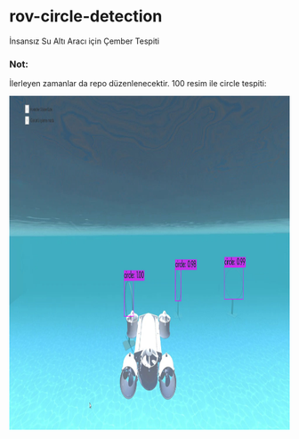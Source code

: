 # rov-circle-detection
İnsansız Su Altı Aracı için Çember Tespiti

### Not: 
İlerleyen zamanlar da repo düzenlenecektir.
100 resim ile circle tespiti:

<img height="600" src="/rov.jpg"/>
